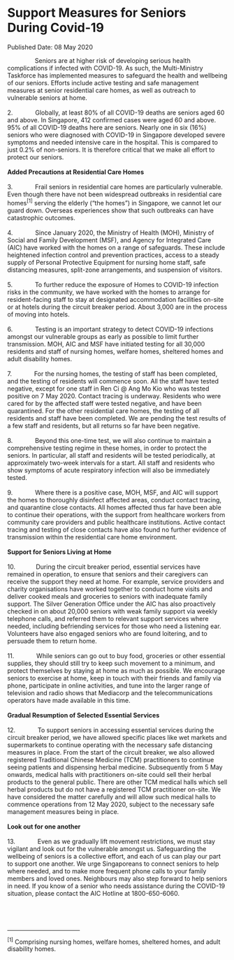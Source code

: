 <html>
    <meta http-equiv="Content-Type" content="text/html; charset=utf-8"/>
    <meta charset="utf-8"/>
    <title>Support Measures for Seniors During Covid-19</title>
    <body><h1>Support Measures for Seniors During Covid-19</h1>
    <p>Published Date: 08 May 2020</p> <p>&nbsp; &nbsp; &nbsp; &nbsp; &nbsp; &nbsp; &nbsp; &nbsp; Seniors are at higher risk of developing serious health complications if infected with COVID-19. As such, the Multi-Ministry Taskforce has implemented measures to safeguard the health and wellbeing of our seniors. Efforts include active testing and safe management measures at senior residential care homes, as well as outreach to vulnerable seniors at home.<br><br>2.&nbsp; &nbsp; &nbsp; &nbsp; &nbsp; &nbsp; &nbsp;Globally, at least 80% of all COVID-19 deaths are seniors aged 60 and above. In Singapore, 412 confirmed cases were aged 60 and above. 95% of all COVID-19 deaths here are seniors. Nearly one in six (16%) seniors who were diagnosed with COVID-19 in Singapore developed severe symptoms and needed intensive care in the hospital. This is compared to just 0.2% of non-seniors. It is therefore critical that we make all effort to protect our seniors.<br><br><strong>Added Precautions at Residential Care Homes<br><br></strong>3.&nbsp; &nbsp; &nbsp; &nbsp; &nbsp; &nbsp; &nbsp;Frail seniors in residential care homes are particularly vulnerable. Even though there have not been widespread outbreaks in residential care homes<sup>[1]</sup>&nbsp;serving the elderly (“the homes”) in Singapore, we cannot let our guard down. Overseas experiences show that such outbreaks can have catastrophic outcomes.<br><br>4.&nbsp; &nbsp; &nbsp; &nbsp; &nbsp; &nbsp; &nbsp;Since January 2020, the Ministry of Health (MOH), Ministry of Social and Family Development (MSF), and Agency for Integrated Care (AIC) have worked with the homes on a range of safeguards. These include heightened infection control and prevention practices, access to a steady supply of Personal Protective Equipment for nursing home staff, safe distancing measures, split-zone arrangements, and suspension of visitors.<br><br>5.&nbsp; &nbsp; &nbsp; &nbsp; &nbsp; &nbsp; &nbsp;To further reduce the exposure of Homes to COVID-19 infection risks in the community, we have worked with the homes to arrange for resident-facing staff to stay at designated accommodation facilities on-site or at hotels during the circuit breaker period. About 3,000 are in the process of moving into hotels.<br><br>6.&nbsp; &nbsp; &nbsp; &nbsp; &nbsp; &nbsp; &nbsp;Testing is an important strategy to detect COVID-19 infections amongst our vulnerable groups as early as possible to limit further transmission. MOH, AIC and MSF have initiated testing for all 30,000 residents and staff of nursing homes, welfare homes, sheltered homes and adult disability homes.<br><br>7.&nbsp; &nbsp; &nbsp; &nbsp; &nbsp; &nbsp; &nbsp;For the nursing homes, the testing of staff has been completed, and the testing of residents will commence soon. All the staff have tested negative, except for one staff in Ren Ci @ Ang Mo Kio who was tested positive on 7 May 2020. Contact tracing is underway. Residents who were cared for by the affected staff were tested negative, and have been quarantined. For the other residential care homes, the testing of all residents and staff have been completed. We are pending the test results of a few staff and residents, but all returns so far have been negative.<br><br>8.&nbsp; &nbsp; &nbsp; &nbsp; &nbsp; &nbsp; &nbsp;Beyond this one-time test, we will also continue to maintain a comprehensive testing regime in these homes, in order to protect the seniors. In particular, all staff and residents will be tested periodically, at approximately two-week intervals for a start. All staff and residents who show symptoms of acute respiratory infection will also be immediately tested.<br><br>9.&nbsp; &nbsp; &nbsp; &nbsp; &nbsp; &nbsp; &nbsp;Where there is a positive case, MOH, MSF, and AIC will support the homes to thoroughly disinfect affected areas, conduct contact tracing, and quarantine close contacts. All homes affected thus far have been able to continue their operations, with the support from healthcare workers from community care providers and public healthcare institutions. Active contact tracing and testing of close contacts have also found no further evidence of transmission within the residential care home environment.<br><br><strong>Support for Seniors Living at Home<br><br></strong>10.&nbsp; &nbsp; &nbsp; &nbsp; &nbsp; &nbsp; During the circuit breaker period, essential services have remained in operation, to ensure that seniors and their caregivers can receive the support they need at home. For example, service providers and charity organisations have worked together to conduct home visits and deliver cooked meals and groceries to seniors with inadequate family support. The Silver Generation Office under the AIC has also proactively checked in on about 20,000 seniors with weak family support via weekly telephone calls, and referred them to relevant support services where needed, including befriending services for those who need a listening ear. Volunteers have also engaged seniors who are found loitering, and to persuade them to return home.<br><br>11.&nbsp; &nbsp; &nbsp; &nbsp; &nbsp; &nbsp; &nbsp;While seniors can go out to buy food, groceries or other essential supplies, they should still try to keep such movement to a minimum, and protect themselves by staying at home as much as possible. We encourage seniors to exercise at home, keep in touch with their friends and family via phone, participate in online activities, and tune into the larger range of television and radio shows that Mediacorp and the telecommunications operators have made available in this time.<br><br><strong>Gradual Resumption of Selected Essential Services<br><br></strong>12.&nbsp; &nbsp; &nbsp; &nbsp; &nbsp; &nbsp; &nbsp;To support seniors in accessing essential services during the circuit breaker period, we have allowed specific places like wet markets and supermarkets to continue operating with the necessary safe distancing measures in place. From the start of the circuit breaker, we also allowed registered Traditional Chinese Medicine (TCM) practitioners to continue seeing patients and dispensing herbal medicine. Subsequently from 5 May onwards, medical halls with practitioners on-site could sell their herbal products to the general public. There are other TCM medical halls which sell herbal products but do not have a registered TCM practitioner on-site. We have considered the matter carefully and will allow such medical halls to commence operations from 12 May 2020, subject to the necessary safe management measures being in place.<br><br><strong>Look out for one another<br><br></strong>13.&nbsp; &nbsp; &nbsp; &nbsp; &nbsp; &nbsp; &nbsp;Even as we gradually lift movement restrictions, we must stay vigilant and look out for the vulnerable amongst us. Safeguarding the wellbeing of seniors is a collective effort, and each of us can play our part to support one another. We urge Singaporeans to connect seniors to help where needed, and to make more frequent phone calls to your family members and loved ones. Neighbours may also step forward to help seniors in need. If you know of a senior who needs assistance during the COVID-19 situation, please contact the AIC Hotline at 1800-650-6060.</p> <p>&nbsp;</p> <div><br clear="all"> <hr align="left" size="1" width="33%"> <div id="ftn1"> <p><sup>[1]</sup>&nbsp;Comprising nursing homes, welfare homes, sheltered homes, and adult disability homes.</p> </div> </div></body>
</html>